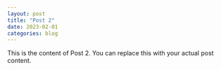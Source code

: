 ```yaml
---
layout: post
title: "Post 2"
date: 2023-02-01
categories: blog
---
```


This is the content of Post 2. You can replace this with your actual post content.
